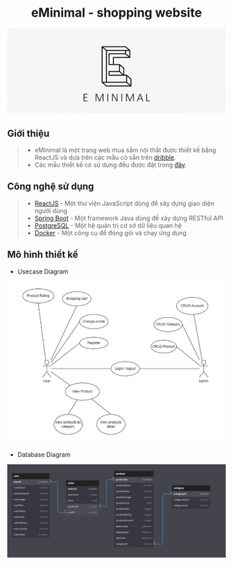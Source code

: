<h1 align="center">eMinimal - shopping website</h1>
<p align="center"><img src='./assets/images/logo-eMinimal.jpg'></p>

## Giới thiệu

> - eMinimal là một trang web mua sắm nội thất được thiết kế bằng ReactJS và dựa trên các mẫu có sẵn trên [dribble](https://dribbble.com/).
> - Các mẫu thiết kế có sử dụng đều được đặt trong [đây](./assets/images/template).

## Công nghệ sử dụng

> - [ReactJS](https://reactjs.org/) - Một thư viện JavaScript dùng để xây dựng giao diện người dùng
> - [Spring Boot](https://spring.io/projects/spring-boot) - Một framework Java dùng để xây dựng RESTful API
> - [PostgreSQL](https://www.postgresql.org/) - Một hệ quản trị cơ sở dữ liệu quan hệ
> - [Docker](https://www.docker.com/) - Một công cụ để đóng gói và chạy ứng dụng

## Mô hình thiết kế

- Usecase Diagram

![Usecase Diagram](./assets/images/diagrams/Usecase.png)

- Database Diagram

![Database Diagram](./assets/images/diagrams/Database.png)
